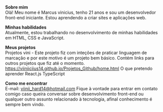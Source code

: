 <strong>Sobre mim</strong> <br>
Olá! Meu nome é Marcus vinicius, tenho 21 anos e sou um desenvolvedor front-end iniciante. Estou aprendendo a criar sites e aplicações web.

<strong>Minhas habilidades</strong> <br>
Atualmente, estou trabalhando no desenvolvimento de minhas habilidades em HTML, CSS e JavaScript. 

<strong>Meus projetos</strong> <br>
Projetos vini - Este projeto fiz com inteções de praticar linguagem de marcação e por este motivo é um projeto bem básico. Contém links para outros projetos que fiz até o momento. https://viiniiciius14.github.io/Projetos_Github/home.html
O que pretendo aprender
React.js
TypeScript

<strong>Como me encontrar</strong> <br>
E-mail: viinii_hard14@hotmail.com
Fique à vontade para entrar em contato comigo caso queira conversar sobre desenvolvimento front-end ou qualquer outro assunto relacionado à tecnologia, afinal conhecimento é sempre bem vindo. 